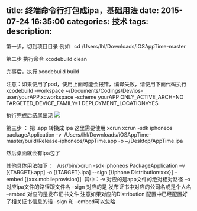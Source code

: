 title: 终端命令行打包成ipa，基础用法
date: 2015-07-24 16:35:00
categories: 技术
tags: 
description:
---
第一步，切到项目目录
例如   cd /Users/lhl/Downloads/iOSAppTime-master


第二步 执行命令
xcodebuild clean


完事后，执行
xcodebuild build



注意：如果使用了pod，使用上面可能会报错，编译失败，请使用下面代码执行
xcodebuild -workspace ~/Documents/Codings/Dev/ios-user/yourAPP.xcworkspace -scheme yourAPP ONLY_ACTIVE_ARCH=NO TARGETED_DEVICE_FAMILY=1 DEPLOYMENT_LOCATION=YES



执行完成后结尾出现
![](http://img.blog.csdn.net/20150724162533599?watermark/2/text/aHR0cDovL2Jsb2cuY3Nkbi5uZXQv/font/5a6L5L2T/fontsize/400/fill/I0JBQkFCMA==/dissolve/70/gravity/Center)



第三步 ： 把 .app 转换成 ipa
这里需要使用 xcrun
xcrun -sdk iphoneos packageApplication -v  /Users/lhl/Downloads/iOSAppTime-master/build/Release-iphoneos/AppTime.app -o ~/Desktop/AppTime.ipa


然后桌面就会有ipa包了
![]()



其他具体用法如下：  
/usr/bin/xcrun -sdk iphoneos PackageApplication –v [{TARGET}.app] -o [{TARGET}.ipa] --sign [{Iphone Distribution:xxx}] –embed [{xxx.mobileprovision}] 
其中：-v 对应的是app文件的绝对相对路径 –o 对应ipa文件的路径跟文件名 –sign 对应的是 发布证书中对应的公司名或是个人名 –embed 对应的是发布证书文件 注意如果对应的Distribution 配置中已经配置好了相关证书信息的话 –sign 和 –embed可以忽略






